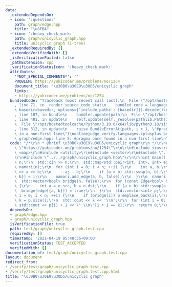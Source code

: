 ```yaml
---
data:
  _extendedDependsOn:
  - icon: ':question:'
    path: graph/edge.hpp
    title: "\u8FBA"
  - icon: ':heavy_check_mark:'
    path: graph/unicyclic_graph.hpp
    title: unicyclic graph (1-tree)
  _extendedRequiredBy: []
  _extendedVerifiedWith: []
  _isVerificationFailed: false
  _pathExtension: cpp
  _verificationStatusIcon: ':heavy_check_mark:'
  attributes:
    '*NOT_SPECIAL_COMMENTS*': ''
    PROBLEM: https://yukicoder.me/problems/no/1254
    document_title: "\u30B0\u30E9\u30D5/unicyclic graph"
    links:
    - https://yukicoder.me/problems/no/1254
  bundledCode: "Traceback (most recent call last):\n  File \"/opt/hostedtoolcache/Python/3.10.0/x64/lib/python3.10/site-packages/onlinejudge_verify/documentation/build.py\"\
    , line 71, in _render_source_code_stat\n    bundled_code = language.bundle(stat.path,\
    \ basedir=basedir, options={'include_paths': [basedir]}).decode()\n  File \"/opt/hostedtoolcache/Python/3.10.0/x64/lib/python3.10/site-packages/onlinejudge_verify/languages/cplusplus.py\"\
    , line 187, in bundle\n    bundler.update(path)\n  File \"/opt/hostedtoolcache/Python/3.10.0/x64/lib/python3.10/site-packages/onlinejudge_verify/languages/cplusplus_bundle.py\"\
    , line 401, in update\n    self.update(self._resolve(pathlib.Path(included), included_from=path))\n\
    \  File \"/opt/hostedtoolcache/Python/3.10.0/x64/lib/python3.10/site-packages/onlinejudge_verify/languages/cplusplus_bundle.py\"\
    , line 312, in update\n    raise BundleErrorAt(path, i + 1, \"#pragma once found\
    \ in a non-first line\")\nonlinejudge_verify.languages.cplusplus_bundle.BundleErrorAt:\
    \ graph/edge.hpp: line 5: #pragma once found in a non-first line\n"
  code: "/*\r\n * @brief \u30B0\u30E9\u30D5/unicyclic graph\r\n */\r\n#define PROBLEM\
    \ \"https://yukicoder.me/problems/no/1254\"\r\n\r\n#include <iostream>\r\n#include\
    \ <map>\r\n#include <utility>\r\n#include <vector>\r\n#include \"../../graph/edge.hpp\"\
    \r\n#include \"../../graph/unicyclic_graph.hpp\"\r\n\r\nint main() {\r\n  int\
    \ n;\r\n  std::cin >> n;\r\n  std::map<std::pair<int, int>, int> edge;\r\n  UnicyclicGraph<bool>\
    \ namori(n);\r\n  for (int i = 0; i < n; ++i) {\r\n    int a, b;\r\n    std::cin\
    \ >> a >> b;\r\n    --a; --b;\r\n    if (a > b) std::swap(a, b);\r\n    edge[{a,\
    \ b}] = i;\r\n    namori.add_edge(a, b, false);\r\n  }\r\n  namori.build();\r\n\
    \  std::vector<bool> bridge(n, false);\r\n  for (const Edge<bool> &e : namori.loop)\
    \ {\r\n    int a = e.src, b = e.dst;\r\n    if (a > b) std::swap(a, b);\r\n  \
    \  bridge[edge[{a, b}]] = true;\r\n  }\r\n  std::vector<int> p;\r\n  for (int\
    \ i = 0; i < n; ++i) {\r\n    if (bridge[i]) p.emplace_back(i);\r\n  }\r\n  int\
    \ k = p.size();\r\n  std::cout << k << '\\n';\r\n  for (int i = 0; i < k; ++i)\
    \ std::cout << p[i] + 1 << \" \\n\"[i + 1 == k];\r\n  return 0;\r\n}\r\n"
  dependsOn:
  - graph/edge.hpp
  - graph/unicyclic_graph.hpp
  isVerificationFile: true
  path: test/graph/unicyclic_graph.test.cpp
  requiredBy: []
  timestamp: '2021-04-19 05:48:55+09:00'
  verificationStatus: TEST_ACCEPTED
  verifiedWith: []
documentation_of: test/graph/unicyclic_graph.test.cpp
layout: document
redirect_from:
- /verify/test/graph/unicyclic_graph.test.cpp
- /verify/test/graph/unicyclic_graph.test.cpp.html
title: "\u30B0\u30E9\u30D5/unicyclic graph"
---
```

